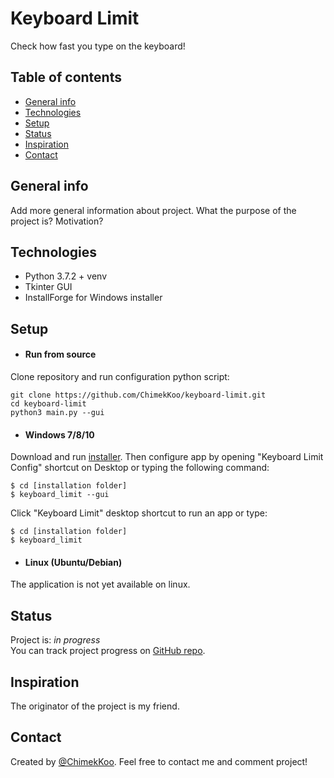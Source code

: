 Keyboard Limit
==============
Check how fast you type on the keyboard!

## Table of contents
* [General info](#general-info)
* [Technologies](#technologies)
* [Setup](#setup)
* [Status](#status)
* [Inspiration](#inspiration)
* [Contact](#contact)

## General info
Add more general information about project. What the purpose of the project is? Motivation?

## Technologies
* Python 3.7.2 + venv
* Tkinter GUI
* InstallForge for Windows installer

## Setup

- #### Run from source
Clone repository and run configuration python script:
```
git clone https://github.com/ChimekKoo/keyboard-limit.git
cd keyboard-limit
python3 main.py --gui
```

- #### Windows 7/8/10
Download and run [installer](https://chimekkoo.github.io/keyboard_limit/install.html#windows).
Then configure app by opening "Keyboard Limit Config" shortcut on Desktop or typing the following command:
```
$ cd [installation folder]
$ keyboard_limit --gui
```
Click "Keyboard Limit" desktop shortcut to run an app or type:
```
$ cd [installation folder]
$ keyboard_limit
```

- #### Linux (Ubuntu/Debian)
The application is not yet available on linux.

## Status
Project is: _in progress_  
You can track project progress on [GitHub repo](https://github.com/ChimekKoo/keyboard_limit).

## Inspiration
The originator of the project is my friend.

## Contact
Created by [@ChimekKoo](https://github.com/ChimekKoo). Feel free to contact me and comment project!